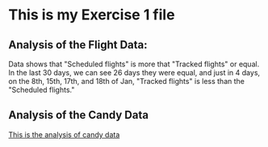# This is my Exercise 1 file

## Analysis of the Flight Data:

Data shows that "Scheduled flights" is more that "Tracked flights" or equal. In the last 30 days, we can see 26 days they were equal, and just in 4 days, 
on the 8th, 15th, 17th, and 18th of Jan, "Tracked flights" is less than the "Scheduled flights."


## Analysis of the Candy Data
[This is the analysis of candy data](candyObservation1.jpeg)
